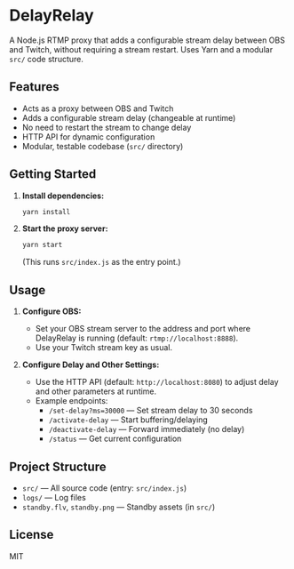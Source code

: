 # DelayRelay

A Node.js RTMP proxy that adds a configurable stream delay between OBS and Twitch, without requiring a stream restart. Uses Yarn and a modular `src/` code structure.

## Features

-  Acts as a proxy between OBS and Twitch
-  Adds a configurable stream delay (changeable at runtime)
-  No need to restart the stream to change delay
-  HTTP API for dynamic configuration
-  Modular, testable codebase (`src/` directory)

## Getting Started

1. **Install dependencies:**
   ```sh
   yarn install
   ```
2. **Start the proxy server:**
   ```sh
   yarn start
   ```
   (This runs `src/index.js` as the entry point.)

## Usage

1. **Configure OBS:**

   -  Set your OBS stream server to the address and port where DelayRelay is running (default: `rtmp://localhost:8888`).
   -  Use your Twitch stream key as usual.

2. **Configure Delay and Other Settings:**
   -  Use the HTTP API (default: `http://localhost:8080`) to adjust delay and other parameters at runtime.
   -  Example endpoints:
      -  `/set-delay?ms=30000` — Set stream delay to 30 seconds
      -  `/activate-delay` — Start buffering/delaying
      -  `/deactivate-delay` — Forward immediately (no delay)
      -  `/status` — Get current configuration

## Project Structure

-  `src/` — All source code (entry: `src/index.js`)
-  `logs/` — Log files
-  `standby.flv`, `standby.png` — Standby assets (in `src/`)

## License

MIT
